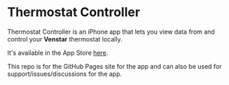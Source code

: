 # Thermostat Controller

Thermostat Controller is an iPhone app that lets you view data from and control your **Venstar** thermostat locally. 

It's available in the App Store [here](https://apps.apple.com/ca/app/thermostat-controller/id6502414185).

This repo is for the GitHub Pages site for the app and can also be used for support/issues/discussions for the app.